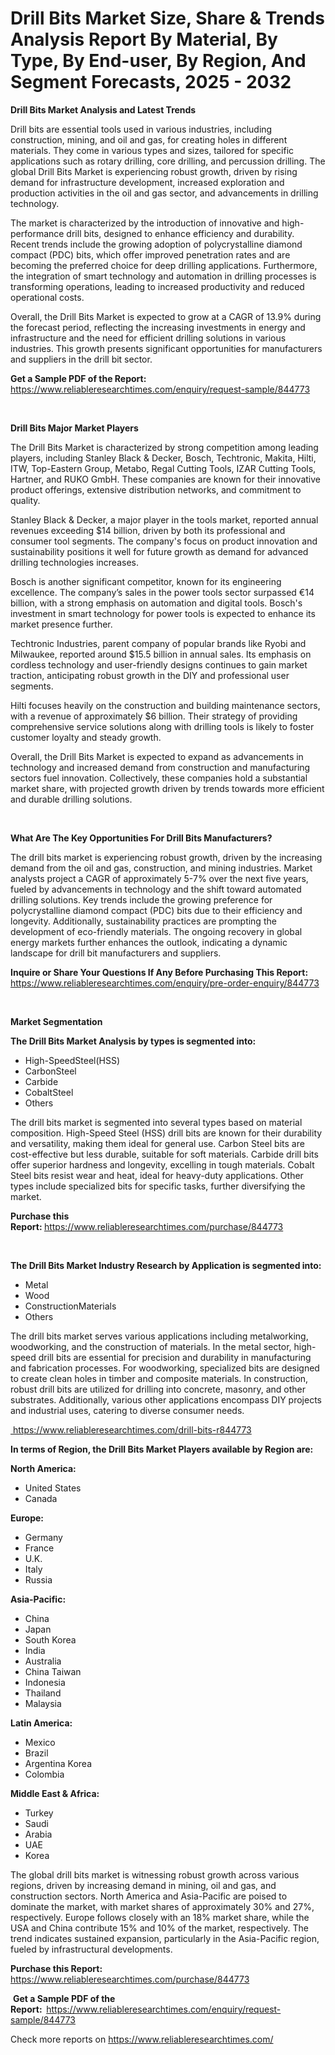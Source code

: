 <p><h1>Drill Bits Market Size, Share & Trends Analysis Report By Material, By Type, By End-user, By Region, And Segment Forecasts, 2025 - 2032</h1></p><p><strong>Drill Bits Market Analysis and Latest Trends</strong></p>
<p><p>Drill bits are essential tools used in various industries, including construction, mining, and oil and gas, for creating holes in different materials. They come in various types and sizes, tailored for specific applications such as rotary drilling, core drilling, and percussion drilling. The global Drill Bits Market is experiencing robust growth, driven by rising demand for infrastructure development, increased exploration and production activities in the oil and gas sector, and advancements in drilling technology.</p><p>The market is characterized by the introduction of innovative and high-performance drill bits, designed to enhance efficiency and durability. Recent trends include the growing adoption of polycrystalline diamond compact (PDC) bits, which offer improved penetration rates and are becoming the preferred choice for deep drilling applications. Furthermore, the integration of smart technology and automation in drilling processes is transforming operations, leading to increased productivity and reduced operational costs.</p><p>Overall, the Drill Bits Market is expected to grow at a CAGR of 13.9% during the forecast period, reflecting the increasing investments in energy and infrastructure and the need for efficient drilling solutions in various industries. This growth presents significant opportunities for manufacturers and suppliers in the drill bit sector.</p></p>
<p><strong>Get a Sample PDF of the Report:&nbsp;</strong> <a href="https://www.reliableresearchtimes.com/enquiry/request-sample/844773?utm_campaign=3518&utm_medium=2&utm_source=Github&utm_content=ia&utm_term=08042025&utm_id=drill-bits">https://www.reliableresearchtimes.com/enquiry/request-sample/844773</a></p>
<p>&nbsp;</p>
<p><strong>Drill Bits Major Market Players</strong></p>
<p><p>The Drill Bits Market is characterized by strong competition among leading players, including Stanley Black & Decker, Bosch, Techtronic, Makita, Hilti, ITW, Top-Eastern Group, Metabo, Regal Cutting Tools, IZAR Cutting Tools, Hartner, and RUKO GmbH. These companies are known for their innovative product offerings, extensive distribution networks, and commitment to quality.</p><p>Stanley Black & Decker, a major player in the tools market, reported annual revenues exceeding $14 billion, driven by both its professional and consumer tool segments. The company's focus on product innovation and sustainability positions it well for future growth as demand for advanced drilling technologies increases.</p><p>Bosch is another significant competitor, known for its engineering excellence. The company’s sales in the power tools sector surpassed €14 billion, with a strong emphasis on automation and digital tools. Bosch's investment in smart technology for power tools is expected to enhance its market presence further.</p><p>Techtronic Industries, parent company of popular brands like Ryobi and Milwaukee, reported around $15.5 billion in annual sales. Its emphasis on cordless technology and user-friendly designs continues to gain market traction, anticipating robust growth in the DIY and professional user segments.</p><p>Hilti focuses heavily on the construction and building maintenance sectors, with a revenue of approximately $6 billion. Their strategy of providing comprehensive service solutions along with drilling tools is likely to foster customer loyalty and steady growth.</p><p>Overall, the Drill Bits Market is expected to expand as advancements in technology and increased demand from construction and manufacturing sectors fuel innovation. Collectively, these companies hold a substantial market share, with projected growth driven by trends towards more efficient and durable drilling solutions.</p></p>
<p>&nbsp;</p>
<p><strong>What Are The Key Opportunities For Drill Bits Manufacturers?</strong></p>
<p><p>The drill bits market is experiencing robust growth, driven by the increasing demand from the oil and gas, construction, and mining industries. Market analysts project a CAGR of approximately 5-7% over the next five years, fueled by advancements in technology and the shift toward automated drilling solutions. Key trends include the growing preference for polycrystalline diamond compact (PDC) bits due to their efficiency and longevity. Additionally, sustainability practices are prompting the development of eco-friendly materials. The ongoing recovery in global energy markets further enhances the outlook, indicating a dynamic landscape for drill bit manufacturers and suppliers.</p></p>
<p><strong>Inquire or Share Your Questions If Any Before Purchasing This Report:</strong> <a href="https://www.reliableresearchtimes.com/enquiry/pre-order-enquiry/844773?utm_campaign=3518&utm_medium=2&utm_source=Github&utm_content=ia&utm_term=08042025&utm_id=drill-bits">https://www.reliableresearchtimes.com/enquiry/pre-order-enquiry/844773</a></p>
<p>&nbsp;</p>
<p><strong>Market Segmentation</strong></p>
<p><strong>The Drill Bits Market Analysis by types is segmented into:</strong></p>
<p><ul><li>High-SpeedSteel(HSS)</li><li>CarbonSteel</li><li>Carbide</li><li>CobaltSteel</li><li>Others</li></ul></p>
<p><p>The drill bits market is segmented into several types based on material composition. High-Speed Steel (HSS) drill bits are known for their durability and versatility, making them ideal for general use. Carbon Steel bits are cost-effective but less durable, suitable for soft materials. Carbide drill bits offer superior hardness and longevity, excelling in tough materials. Cobalt Steel bits resist wear and heat, ideal for heavy-duty applications. Other types include specialized bits for specific tasks, further diversifying the market.</p></p>
<p><strong>Purchase this Report:&nbsp;</strong><a href="https://www.reliableresearchtimes.com/purchase/844773?utm_campaign=3518&utm_medium=2&utm_source=Github&utm_content=ia&utm_term=08042025&utm_id=drill-bits">https://www.reliableresearchtimes.com/purchase/844773</a></p>
<p>&nbsp;</p>
<p><strong>The Drill Bits Market Industry Research by Application is segmented into:</strong></p>
<p><ul><li>Metal</li><li>Wood</li><li>ConstructionMaterials</li><li>Others</li></ul></p>
<p><p>The drill bits market serves various applications including metalworking, woodworking, and the construction of materials. In the metal sector, high-speed drill bits are essential for precision and durability in manufacturing and fabrication processes. For woodworking, specialized bits are designed to create clean holes in timber and composite materials. In construction, robust drill bits are utilized for drilling into concrete, masonry, and other substrates. Additionally, various other applications encompass DIY projects and industrial uses, catering to diverse consumer needs.</p></p>
<p><a href="https://www.reliableresearchtimes.com/drill-bits-r844773?utm_campaign=3518&utm_medium=2&utm_source=Github&utm_content=ia&utm_term=08042025&utm_id=drill-bits">&nbsp;https://www.reliableresearchtimes.com/drill-bits-r844773</a></p>
<p><strong>In terms of Region, the Drill Bits Market Players available by Region are:</strong></p>
<p>
    <p> <strong> North America: </strong>
        <ul>
            <li>United States</li>
            <li>Canada</li>
        </ul>
        </p> 
    <p> <strong> Europe: </strong>
        <ul>
            <li>Germany</li>
            <li>France</li>
            <li>U.K.</li>
            <li>Italy</li>
            <li>Russia</li>
        </ul>
        </p> 
    <p> <strong> Asia-Pacific: </strong>
        <ul>
            <li>China</li>
            <li>Japan</li>
            <li>South Korea</li>
            <li>India</li>
            <li>Australia</li>
            <li>China Taiwan</li>
            <li>Indonesia</li>
            <li>Thailand</li>
            <li>Malaysia</li>
        </ul>
        </p> 
    <p> <strong> Latin America: </strong>
        <ul>
            <li>Mexico</li>
            <li>Brazil</li>
            <li>Argentina Korea</li>
            <li>Colombia</li>
        </ul>
        </p> 
    <p> <strong> Middle East & Africa: </strong>
        <ul>
            <li>Turkey</li>
            <li>Saudi</li>
            <li>Arabia</li>
            <li>UAE</li>
            <li>Korea</li>
        </ul>
    </p>
    </p>
<p><p>The global drill bits market is witnessing robust growth across various regions, driven by increasing demand in mining, oil and gas, and construction sectors. North America and Asia-Pacific are poised to dominate the market, with market shares of approximately 30% and 27%, respectively. Europe follows closely with an 18% market share, while the USA and China contribute 15% and 10% of the market, respectively. The trend indicates sustained expansion, particularly in the Asia-Pacific region, fueled by infrastructural developments.</p></p>
<p><strong>Purchase this Report: </strong><a href="https://www.reliableresearchtimes.com/purchase/844773?utm_campaign=3518&utm_medium=2&utm_source=Github&utm_content=ia&utm_term=08042025&utm_id=drill-bits">https://www.reliableresearchtimes.com/purchase/844773</a></p>
<p>&nbsp;<strong>Get a Sample PDF of the Report:&nbsp;&nbsp;</strong><a href="https://www.reliableresearchtimes.com/enquiry/request-sample/844773?utm_campaign=3518&utm_medium=2&utm_source=Github&utm_content=ia&utm_term=08042025&utm_id=drill-bits">https://www.reliableresearchtimes.com/enquiry/request-sample/844773</a></p>
<p><strong></strong></p>
<p>Check more reports on <a href="https://www.reliableresearchtimes.com/?utm_campaign=3518&utm_medium=2&utm_source=Github&utm_content=ia&utm_term=08042025&utm_id=drill-bits">https://www.reliableresearchtimes.com/</a></p>